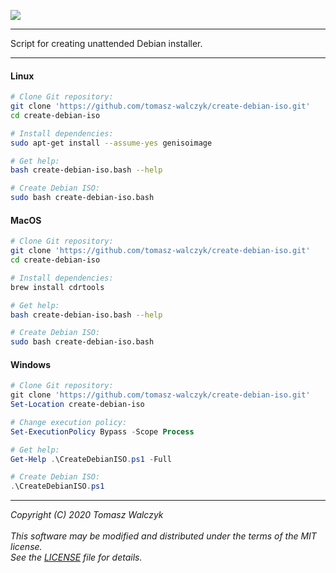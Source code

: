 ![](https://github.com/tomasz-walczyk/create-debian-iso/workflows/CI/badge.svg?event=push)
___
Script for creating unattended Debian installer.
___
#### Linux
```bash
# Clone Git repository:
git clone 'https://github.com/tomasz-walczyk/create-debian-iso.git'
cd create-debian-iso

# Install dependencies:
sudo apt-get install --assume-yes genisoimage

# Get help:
bash create-debian-iso.bash --help

# Create Debian ISO:
sudo bash create-debian-iso.bash
```
#### MacOS
```bash
# Clone Git repository:
git clone 'https://github.com/tomasz-walczyk/create-debian-iso.git'
cd create-debian-iso

# Install dependencies:
brew install cdrtools

# Get help:
bash create-debian-iso.bash --help

# Create Debian ISO:
sudo bash create-debian-iso.bash
```
#### Windows
```powershell
# Clone Git repository:
git clone 'https://github.com/tomasz-walczyk/create-debian-iso.git'
Set-Location create-debian-iso

# Change execution policy:
Set-ExecutionPolicy Bypass -Scope Process

# Get help:
Get-Help .\CreateDebianISO.ps1 -Full

# Create Debian ISO:
.\CreateDebianISO.ps1
```
___
*Copyright (C) 2020 Tomasz Walczyk*<br><br>
*This software may be modified and distributed under the terms of the MIT license.*<br>
*See the [LICENSE](LICENSE) file for details.*<br>
